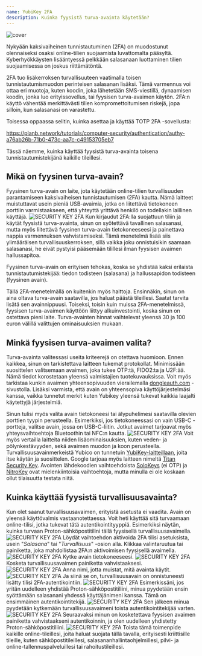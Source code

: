 ```yaml
---
name: YubiKey 2FA
description: Kuinka fyysistä turva-avainta käytetään?
---
```

![cover](assets/cover.webp)

Nykyään kaksivaiheinen tunnistautuminen (2FA) on muodostunut olennaiseksi osaksi online-tilien suojaamista luvattomalta pääsyltä. Kyberhyökkäysten lisääntyessä pelkkään salasanaan luottaminen tilien suojaamisessa on joskus riittämätöntä.

2FA tuo lisäkerroksen turvallisuuteen vaatimalla toisen tunnistautumismuodon perinteisen salasanan lisäksi. Tämä varmennus voi ottaa eri muotoja, kuten koodin, joka lähetetään SMS-viestillä, dynaamisen koodin, jonka luo erityissovellus, tai fyysisen turva-avaimen käytön. 2FA:n käyttö vähentää merkittävästi tilien kompromettoitumisen riskejä, jopa silloin, kun salasanasi on varastettu.

Toisessa oppaassa selitin, kuinka asettaa ja käyttää TOTP 2FA -sovellusta:

https://planb.network/tutorials/computer-security/authentication/authy-a76ab26b-71b0-473c-aa7c-c49153705eb7

Tässä näemme, kuinka käyttää fyysistä turva-avainta toisena tunnistautumistekijänä kaikille tileillesi.

## Mikä on fyysinen turva-avain?

Fyysinen turva-avain on laite, jota käytetään online-tilien turvallisuuden parantamiseen kaksivaiheisen tunnistautumisen (2FA) kautta. Nämä laitteet muistuttavat usein pieniä USB-avaimia, jotka on liitettävä tietokoneen porttiin varmistaakseen, että yhteyttä yrittävä henkilö on todellakin laillinen käyttäjä.
![SECURITY KEY 2FA](assets/notext/01.webp)
Kun kirjaudut 2FA:lla suojattuun tiliin ja käytät fyysistä turva-avainta, sinun on syötettävä tavallinen salasanasi, mutta myös liitettävä fyysinen turva-avain tietokoneeseesi ja painettava nappia varmennuksen vahvistamiseksi. Tämä menetelmä lisää siis ylimääräisen turvallisuuskerroksen, sillä vaikka joku onnistuisikin saamaan salasanasi, he eivät pystyisi pääsemään tilillesi ilman fyysisen avaimen hallussapitoa.

Fyysinen turva-avain on erityisen tehokas, koska se yhdistää kaksi erilaista tunnistautumistekijää: tiedon todisteen (salasana) ja hallussapidon todisteen (fyysinen avain).

Tällä 2FA-menetelmällä on kuitenkin myös haittoja. Ensinnäkin, sinun on aina oltava turva-avain saatavilla, jos haluat päästä tileillesi. Saatat tarvita lisätä sen avainnippuusi. Toiseksi, toisin kuin muissa 2FA-menetelmissä, fyysisen turva-avaimen käyttöön liittyy alkuinvestointi, koska sinun on ostettava pieni laite. Turva-avainten hinnat vaihtelevat yleensä 30 ja 100 euron välillä valittujen ominaisuuksien mukaan.

## Minkä fyysisen turva-avaimen valita?

Turva-avainta valitessasi useita kriteerejä on otettava huomioon.
Ennen kaikkea, sinun on tarkistettava laitteen tukemat protokollat. Minimissään suosittelen valitsemaan avaimen, joka tukee OTP:tä, FIDO2:ta ja U2F:ää. Nämä tiedot korostetaan yleensä valmistajien tuotekuvauksissa. Voit myös tarkistaa kunkin avaimen yhteensopivuuden vierailemalla [dongleauth.com](https://www.dongleauth.com/dongles/) -sivustolla.
Lisäksi varmista, että avain on yhteensopiva käyttöjärjestelmäsi kanssa, vaikka tunnetut merkit kuten Yubikey yleensä tukevat kaikkia laajalti käytettyjä järjestelmiä.

Sinun tulisi myös valita avain tietokoneesi tai älypuhelimesi saatavilla olevien porttien tyypin perusteella. Esimerkiksi, jos tietokoneessasi on vain USB-C -portteja, valitse avain, jossa on USB-C-liitin. Jotkut avaimet tarjoavat myös yhteysvaihtoehtoja Bluetoothin tai NFC:n kautta.
![SECURITY KEY 2FA](assets/notext/02.webp)
Voit myös vertailla laitteita niiden lisäominaisuuksien, kuten veden- ja pölynkestävyyden, sekä avaimen muodon ja koon perusteella.
Turvallisuusavainmerkeistä Yubico on tunnetuin [YubiKey-laitteillaan](https://www.yubico.com/), joita itse käytän ja suosittelen. Google tarjoaa myös laitteen nimeltä [Titan Security Key](https://store.google.com/fr/product/titan_security_key). Avointen lähdekoodien vaihtoehdoista [SoloKeys](https://solokeys.com/) (ei OTP) ja [NitroKey](https://www.nitrokey.com/products/nitrokeys) ovat mielenkiintoisia vaihtoehtoja, mutta minulla ei ole koskaan ollut tilaisuutta testata niitä.
## Kuinka käyttää fyysistä turvallisuusavainta?

Kun olet saanut turvallisuusavaimen, erityistä asetusta ei vaadita. Avain on yleensä käyttövalmis vastaanotettaessa. Voit heti käyttää sitä turvaamaan online-tilisi, jotka tukevat tätä autentikointityyppiä. Esimerkiksi näytän, kuinka turvaan Proton-sähköpostitilini tällä fyysisellä turvallisuusavaimella.
![SECURITY KEY 2FA](assets/notext/03.webp)
Löydät vaihtoehdon aktivoida 2FA tilisi asetuksista, usein "*Salasana*" tai "*Turvallisuus*" -osion alla. Klikkaa valintaruutua tai painiketta, joka mahdollistaa 2FA:n aktivoimisen fyysisellä avaimella.
![SECURITY KEY 2FA](assets/notext/04.webp)
Kytke avain tietokoneeseesi.
![SECURITY KEY 2FA](assets/notext/05.webp)
Kosketa turvallisuusavaimen painiketta vahvistaaksesi.
![SECURITY KEY 2FA](assets/notext/06.webp)
Anna nimi, jotta muistat, mitä avainta käytit.
![SECURITY KEY 2FA](assets/notext/07.webp)
Ja siinä se on, turvallisuusavain on onnistuneesti lisätty tilisi 2FA-autentikointiin.
![SECURITY KEY 2FA](assets/notext/08.webp)
Esimerkissäni, jos yritän uudelleen yhdistää Proton-sähköpostitiliini, minua pyydetään ensin syöttämään salasanani yhdessä käyttäjänimeni kanssa. Tämä on ensimmäinen autentikointitekijä.
![SECURITY KEY 2FA](assets/notext/09.webp)
Sen jälkeen minua pyydetään kytkemään turvallisuusavaimeni toista autentikointitekijää varten.
![SECURITY KEY 2FA](assets/notext/10.webp)
Seuraavaksi minun on kosketettava fyysisen avaimen painiketta vahvistaakseni autentikoinnin, ja olen uudelleen yhdistetty Proton-sähköpostitiliini.
![SECURITY KEY 2FA](assets/notext/11.webp)
Toista tämä toimenpide kaikille online-tileillesi, joita haluat suojata tällä tavalla, erityisesti kriittisille tileille, kuten sähköpostitileillesi, salasananhallintaohjelmillesi, pilvi- ja online-tallennuspalveluillesi tai rahoitustileillesi.